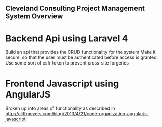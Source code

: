 ## Cleveland Consulting Project Management System Overview

# Backend Api using Laravel 4

Build an api that provides the CRUD functionality for the system
Make it secure, so that the user must be authenticated before access is granted
Use some sort of csfr token to prevent cross-site forgeries

# Frontend Javascript using AngularJS

Broken up into areas of functionality as described in http://cliffmeyers.com/blog/2013/4/21/code-organization-angularjs-javascript

